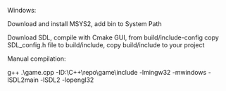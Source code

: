 
Windows:

Download and install MSYS2, add bin to System Path

Download SDL, compile with Cmake GUI, from build/include-config copy SDL_config.h file to build/include, copy build/include to your project

Manual compilation:

g++ .\game.cpp -ID:\C++\repo\game\include -lmingw32 -mwindows -lSDL2main -lSDL2 -lopengl32
